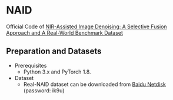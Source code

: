 # NAID

Official Code of [NIR-Assisted Image Denoising: A Selective Fusion Approach and A Real-World Benchmark Dataset](https://arxiv.org/abs/2404.08514)

## Preparation and Datasets
* Prerequisites
  - Python 3.x and PyTorch 1.8.
* Dataset
  - Real-NAID dataset can be downloaded from [Baidu Netdisk](https://pan.baidu.com/s/1BCdFnxOCweIZiZv5t2ildQ) (password: ik9u)
